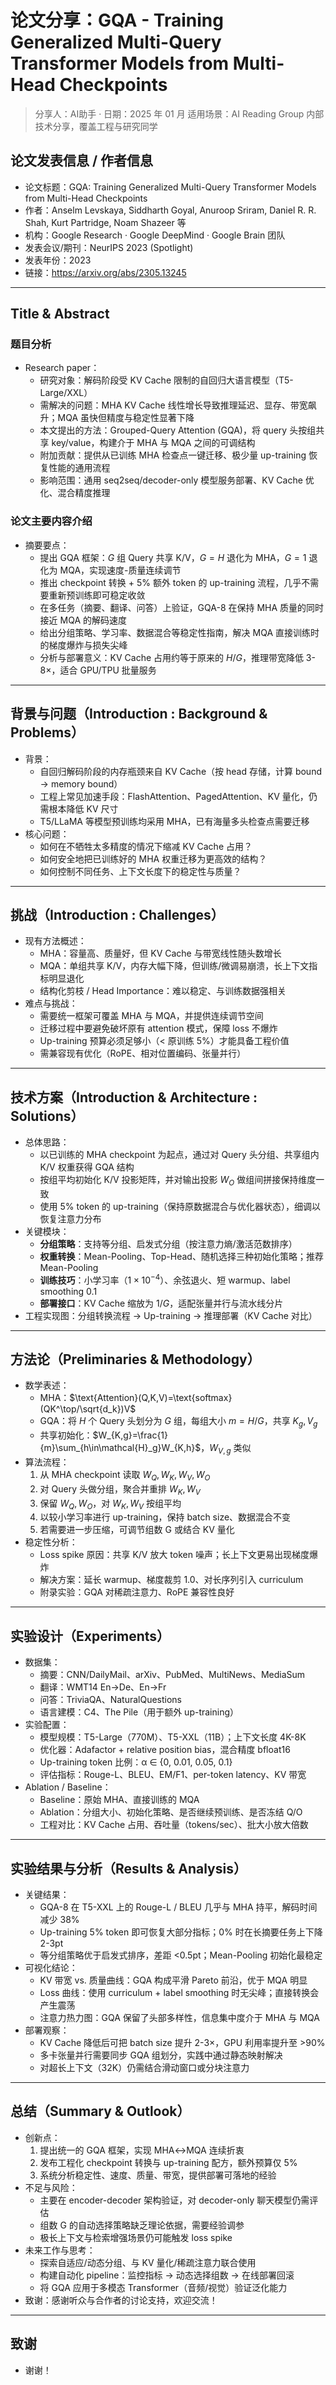 # 论文分享：GQA - Training Generalized Multi-Query Transformer Models from Multi-Head Checkpoints

> 分享人：AI助手  ·  日期：2025 年 01 月
> 适用场景：AI Reading Group 内部技术分享，覆盖工程与研究同学

## 论文发表信息 / 作者信息
- 论文标题：GQA: Training Generalized Multi-Query Transformer Models from Multi-Head Checkpoints
- 作者：Anselm Levskaya, Siddharth Goyal, Anuroop Sriram, Daniel R. R. Shah, Kurt Partridge, Noam Shazeer 等
- 机构：Google Research · Google DeepMind · Google Brain 团队
- 发表会议/期刊：NeurIPS 2023 (Spotlight)
- 发表年份：2023
- 链接：https://arxiv.org/abs/2305.13245

---

## Title & Abstract
### 题目分析
- Research paper：
  - 研究对象：解码阶段受 KV Cache 限制的自回归大语言模型（T5-Large/XXL）
  - 需解决的问题：MHA KV Cache 线性增长导致推理延迟、显存、带宽飙升；MQA 虽快但精度与稳定性显著下降
  - 本文提出的方法：Grouped-Query Attention (GQA)，将 query 头按组共享 key/value，构建介于 MHA 与 MQA 之间的可调结构
  - 附加贡献：提供从已训练 MHA 检查点一键迁移、极少量 up-training 恢复性能的通用流程
  - 影响范围：通用 seq2seq/decoder-only 模型服务部署、KV Cache 优化、混合精度推理

### 论文主要内容介绍
- 摘要要点：
  - 提出 GQA 框架：$G$ 组 Query 共享 K/V，$G=H$ 退化为 MHA，$G=1$ 退化为 MQA，实现速度-质量连续调节
  - 推出 checkpoint 转换 + 5% 额外 token 的 up-training 流程，几乎不需要重新预训练即可稳定收敛
  - 在多任务（摘要、翻译、问答）上验证，GQA-8 在保持 MHA 质量的同时接近 MQA 的解码速度
  - 给出分组策略、学习率、数据混合等稳定性指南，解决 MQA 直接训练时的梯度爆炸与损失尖峰
  - 分析与部署意义：KV Cache 占用约等于原来的 $H/G$，推理带宽降低 3-8×，适合 GPU/TPU 批量服务

---

## 背景与问题（Introduction : Background & Problems）
- 背景：
  - 自回归解码阶段的内存瓶颈来自 KV Cache（按 head 存储，计算 bound -> memory bound）
  - 工程上常见加速手段：FlashAttention、PagedAttention、KV 量化，仍需根本降低 KV 尺寸
  - T5/LLaMA 等模型预训练均采用 MHA，已有海量多头检查点需要迁移
- 核心问题：
  - 如何在不牺牲太多精度的情况下缩减 KV Cache 占用？
  - 如何安全地把已训练好的 MHA 权重迁移为更高效的结构？
  - 如何控制不同任务、上下文长度下的稳定性与质量？

---

## 挑战（Introduction : Challenges）
- 现有方法概述：
  - MHA：容量高、质量好，但 KV Cache 与带宽线性随头数增长
  - MQA：单组共享 K/V，内存大幅下降，但训练/微调易崩溃，长上下文指标明显退化
  - 结构化剪枝 / Head Importance：难以稳定、与训练数据强相关
- 难点与挑战：
  - 需要统一框架可覆盖 MHA 与 MQA，并提供连续调节空间
  - 迁移过程中要避免破坏原有 attention 模式，保障 loss 不爆炸
  - Up-training 预算必须足够小（< 原训练 5%）才能具备工程价值
  - 需兼容现有优化（RoPE、相对位置编码、张量并行）

---

## 技术方案（Introduction & Architecture : Solutions）
- 总体思路：
  - 以已训练的 MHA checkpoint 为起点，通过对 Query 头分组、共享组内 K/V 权重获得 GQA 结构
  - 按组平均初始化 K/V 投影矩阵，并对输出投影 $W_O$ 做组间拼接保持维度一致
  - 使用 5% token 的 up-training（保持原数据混合与优化器状态），细调以恢复注意力分布
- 关键模块：
  - **分组策略**：支持等分组、启发式分组（按注意力熵/激活范数排序）
  - **权重转换**：Mean-Pooling、Top-Head、随机选择三种初始化策略；推荐 Mean-Pooling
  - **训练技巧**：小学习率（$1\times10^{-4}$）、余弦退火、短 warmup、label smoothing 0.1
  - **部署接口**：KV Cache 缩放为 $1/G$，适配张量并行与流水线分片
- 工程实现图：分组转换流程 → Up-training → 推理部署（KV Cache 对比）

---

## 方法论（Preliminaries & Methodology）
- 数学表述：
  - MHA：$\text{Attention}(Q,K,V)=\text{softmax}(QK^\top/\sqrt{d_k})V$
  - GQA：将 $H$ 个 Query 头划分为 $G$ 组，每组大小 $m=H/G$，共享 $K_g,V_g$
  - 共享初始化：$W_{K,g}=\frac{1}{m}\sum_{h\in\mathcal{H}_g}W_{K,h}$，$W_{V,g}$ 类似
- 算法流程：
  1. 从 MHA checkpoint 读取 $W_Q,W_K,W_V,W_O$
  2. 对 Query 头做分组，聚合并重排 $W_K,W_V$
  3. 保留 $W_Q,W_O$，对 $W_K,W_V$ 按组平均
  4. 以较小学习率进行 up-training，保持 batch size、数据混合不变
  5. 若需要进一步压缩，可调节组数 G 或结合 KV 量化
- 稳定性分析：
  - Loss spike 原因：共享 K/V 放大 token 噪声；长上下文更易出现梯度爆炸
  - 解决方案：延长 warmup、梯度裁剪 1.0、对长序列引入 curriculum
  - 附录实验：GQA 对稀疏注意力、RoPE 兼容性良好

---

## 实验设计（Experiments）
- 数据集：
  - 摘要：CNN/DailyMail、arXiv、PubMed、MultiNews、MediaSum
  - 翻译：WMT14 En→De、En→Fr
  - 问答：TriviaQA、NaturalQuestions
  - 语言建模：C4、The Pile（用于额外 up-training）
- 实验配置：
  - 模型规模：T5-Large（770M）、T5-XXL（11B）；上下文长度 4K-8K
  - 优化器：Adafactor + relative position bias，混合精度 bfloat16
  - Up-training token 比例：α ∈ {0, 0.01, 0.05, 0.1}
  - 评估指标：Rouge-L、BLEU、EM/F1、per-token latency、KV 带宽
- Ablation / Baseline：
  - Baseline：原始 MHA、直接训练的 MQA
  - Ablation：分组大小、初始化策略、是否继续预训练、是否冻结 Q/O
  - 工程对比：KV Cache 占用、吞吐量（tokens/sec）、批大小放大倍数

---

## 实验结果与分析（Results & Analysis）
- 关键结果：
  - GQA-8 在 T5-XXL 上的 Rouge-L / BLEU 几乎与 MHA 持平，解码时间减少 38%
  - Up-training 5% token 即可恢复大部分指标；0% 时在长摘要任务上下降 2-3pt
  - 等分组策略优于启发式排序，差距 <0.5pt；Mean-Pooling 初始化最稳定
- 可视化结论：
  - KV 带宽 vs. 质量曲线：GQA 构成平滑 Pareto 前沿，优于 MQA 明显
  - Loss 曲线：使用 curriculum + label smoothing 时无尖峰；直接转换会产生震荡
  - 注意力热力图：GQA 保留了头部多样性，信息集中度介于 MHA 与 MQA
- 部署观察：
  - KV Cache 降低后可把 batch size 提升 2-3×，GPU 利用率提升至 >90%
  - 多卡张量并行需要同步 GQA 组划分，实践中通过静态映射解决
  - 对超长上下文（32K）仍需结合滑动窗口或分块注意力

---

## 总结（Summary & Outlook）
- 创新点：
  1. 提出统一的 GQA 框架，实现 MHA↔MQA 连续折衷
  2. 发布工程化 checkpoint 转换与 up-training 配方，额外预算仅 5%
  3. 系统分析稳定性、速度、质量、带宽，提供部署可落地的经验
- 不足与风险：
  - 主要在 encoder-decoder 架构验证，对 decoder-only 聊天模型仍需评估
  - 组数 G 的自动选择策略缺乏理论依据，需要经验调参
  - 极长上下文与检索增强场景仍可能触发 loss spike
- 未来工作与思考：
  - 探索自适应/动态分组、与 KV 量化/稀疏注意力联合使用
  - 构建自动化 pipeline：监控指标 → 动态选择组数 → 在线部署回滚
  - 将 GQA 应用于多模态 Transformer（音频/视觉）验证泛化能力
- 致谢：感谢听众与合作者的讨论支持，欢迎交流！

---

## 致谢
- 谢谢！
